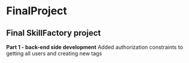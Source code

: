 # FinalProject
## Final SkillFactory project

**Part 1 - back-end side development**
Added authorization constraints to getting all users and creating new tags
